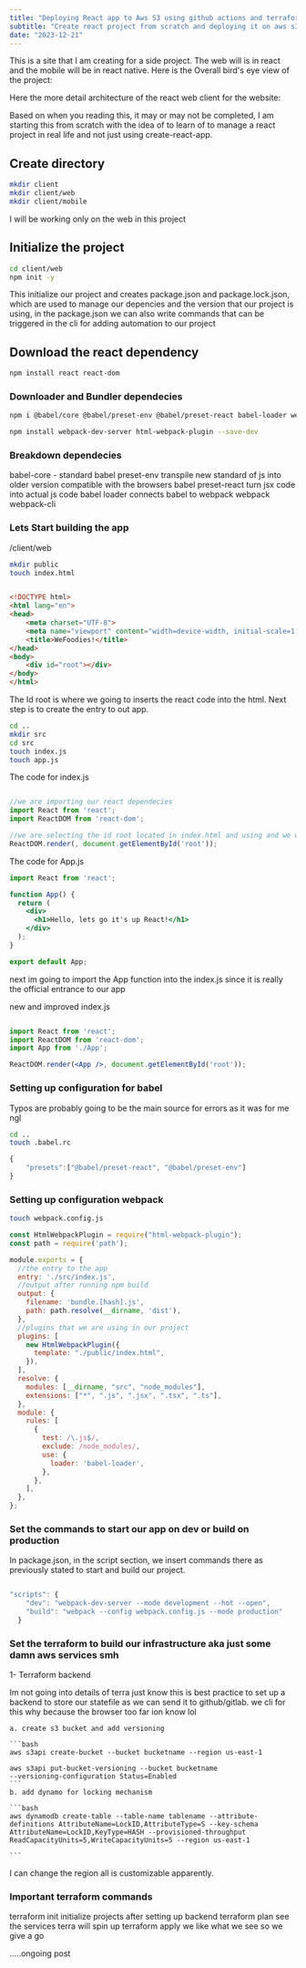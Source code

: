 ```yaml
---
title: "Deploying React app to Aws S3 using github actions and terraform"
subtitle: "Create react project from scratch and deploying it on aws s3"
date: "2023-12-21"
---
```


This is a site that I am creating for a side project. The web will is in react and the mobile will be in react native. Here is the Overall bird's eye view of the project:


Here the more detail architecture of the react web client for the website:


Based on when you reading this, it may or may not be completed, I am starting this from scratch with the idea of to learn of to manage a react project in real life and not just using create-react-app. 

## Create directory
```bash
mkdir client
mkdir client/web
mkdir client/mobile

```
I will be working only on the web in this project

## Initialize the project

```bash
cd client/web
npm init -y

```
This initialize our project and creates package.json and package.lock.json, which are used to manage our depencies and the version that our project is using, in the package.json we can also write commands that can be triggered in the cli for adding automation to our project 

## Download the react dependency

```bash
npm install react react-dom

```
### Downloader and Bundler dependecies

```bash
npm i @babel/core @babel/preset-env @babel/preset-react babel-loader webpack webpack-cli 

npm install webpack-dev-server html-webpack-plugin --save-dev

```

### Breakdown dependecies

babel-core - standard 
babel preset-env transpile new standard of js into older version compatible with the browsers
babel preset-react turn jsx code into actual js code
babel loader connects babel to webpack
webpack
webpack-cli 


### Lets Start building the app

/client/web
```bash
mkdir public
touch index.html
```

```html

<!DOCTYPE html>
<html lang="en">
<head>
    <meta charset="UTF-8">
    <meta name="viewport" content="width=device-width, initial-scale=1.0">
    <title>WeFoodies!</title>
</head>
<body>
    <div id="root"></div>
</body>
</html>

```
The Id root is where we going to inserts the react code into the html. Next step is to create the entry to out app.

```bash
cd ..
mkdir src
cd src
touch index.js
touch app.js
```
The code for index.js

```jsx

//we are importing our react dependecies
import React from 'react';
import ReactDOM from 'react-dom';

//we are selecting the id root located in index.html and using and we will be inserting the react proj there
ReactDOM.render(, document.getElementById('root'));

```
The code for App.js

```jsx
import React from 'react';

function App() {
  return (
    <div>
      <h1>Hello, lets go it's up React!</h1>
    </div>
  );
}

export default App;

```

next im going to import the App function into the index.js since it is really the official entrance to our app 

new and improved index.js

```jsx

import React from 'react';
import ReactDOM from 'react-dom';
import App from './App';

ReactDOM.render(<App />, document.getElementById('root'));


```

### Setting up configuration for babel

Typos are probably going to be the main source for errors as it was for me ngl

```bash
cd ..
touch .babel.rc

```

```jsx
{
	"presets":["@babel/preset-react", "@babel/preset-env"]
}
```

### Setting up configuration webpack 

```bash
touch webpack.config.js
```
```jsx
const HtmlWebpackPlugin = require("html-webpack-plugin");
const path = require('path');

module.exports = {
  //the entry to the app
  entry: './src/index.js',
  //output after running npm build
  output: {
    filename: 'bundle.[hash].js',
    path: path.resolve(__dirname, 'dist'),
  },
  //plugins that we are using in our project
  plugins: [
    new HtmlWebpackPlugin({
      template: "./public/index.html",
    }),
  ],
  resolve: {
    modules: [__dirname, "src", "node_modules"],
    extensions: ["*", ".js", ".jsx", ".tsx", ".ts"],
  },
  module: {
    rules: [
      {
        test: /\.js$/,
        exclude: /node_modules/,
        use: {
          loader: 'babel-loader',
        },
      },
    ],
  },
};

```

### Set the commands to start our app on dev or build on production

In package.json, in the script section, we insert commands there as previously stated to start and build our project. 
```jsx

"scripts": {
    "dev": "webpack-dev-server --mode development --hot --open",
    "build": "webpack --config webpack.config.js --mode production"
  }

```

### Set the terraform to build our infrastructure aka just some damn aws services smh

1- Terraform backend

Im not going into details of terra just know this is best practice to set up a backend to store our statefile as we can send it to github/gitlab. we cli for this why because the browser too far ion know lol

    a. create s3 bucket and add versioning

    ```bash
    aws s3api create-bucket --bucket bucketname --region us-east-1

    aws s3api put-bucket-versioning --bucket bucketname
    --versioning-configuration Status=Enabled
    ```
    b. add dynamo for locking mechanism

    ```bash
    aws dynamodb create-table --table-name tablename --attribute-definitions AttributeName=LockID,AttributeType=S --key-schema AttributeName=LockID,KeyType=HASH --provisioned-throughput ReadCapacityUnits=5,WriteCapacityUnits=5 --region us-east-1
    
    ```

I can change the region all is customizable apparently.


### Important terraform commands 

terraform init initialize projects after setting up backend 
terraform plan see the services terra will spin up
terraform apply we like what we see so we give a go

.....ongoing post




